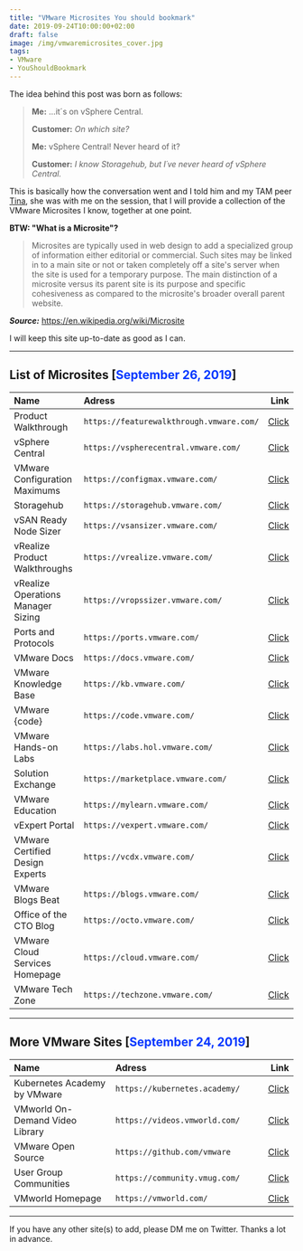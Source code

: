 ```yaml
---
title: "VMware Microsites You should bookmark"
date: 2019-09-24T10:00:00+02:00
draft: false
image: /img/vmwaremicrosites_cover.jpg
tags:
- VMware
- YouShouldBookmark
---
```


The idea behind this post was born as follows:

> **Me:** ...it´s on vSphere Central.
>
> **Customer:** *On which site?*
>
> **Me:** vSphere Central! Never heard of it?
>
> **Customer:** *I know Storagehub, but I´ve never heard of vSphere Central.*

This is basically how the conversation went and I told him and my TAM peer <a href="https://twitter.com/TinaKrogull" target="_blank">Tina</a>, she was with me on the session, that I will provide a collection of the VMware Microsites I know, together at one point.

**BTW: "What is a Microsite"?**

>Microsites are typically used in web design to add a specialized group of information either editorial or commercial. Such sites may be linked in to a main site or not or taken completely off a site's server when the site is used for a temporary purpose. The main distinction of a microsite versus its parent site is its purpose and specific cohesiveness as compared to the microsite's broader overall parent website.

***Source:*** https://en.wikipedia.org/wiki/Microsite

I will keep this site up-to-date as good as I can.

---
## List of Microsites [<span style="color:#0037ff">September 26, 2019</span>]

|   **Name**                        |   **Adress**                                   |  **Link**                                                                    |
|:----------	                    |:-------   	                                 |-------:                                                                      |
|  Product Walkthrough              |   `https://featurewalkthrough.vmware.com/`     |   <a href="https://featurewalkthrough.vmware.com/" target="_blank">Click</a> |
|  vSphere Central                  |   `https://vspherecentral.vmware.com/	   `     |   <a href="https://vspherecentral.vmware.com/" target="_blank">Click</a>     |
| VMware Configuration Maximums     |   `https://configmax.vmware.com/`              |  <a href="https://configmax.vmware.com/" target="_blank">Click</a>           |
|  Storagehub 	                    |   `https://storagehub.vmware.com/	       `     |   <a href="https://storagehub.vmware.com/" target="_blank">Click</a>         |
| vSAN Ready Node Sizer             |   `https://vsansizer.vmware.com/`              |  <a href="https://vsansizer.vmware.com/" target="_blank">Click</a>           |
|  vRealize Product Walkthroughs	|   `https://vrealize.vmware.com/	       `     |   <a href="https://vrealize.vmware.com/" target="_blank">Click</a>           |
|vRealize Operations Manager Sizing |   `https://vropssizer.vmware.com/`             |  <a href="https://vropssizer.vmware.com/" target="_blank">Click</a>          |
|  Ports and Protocols	            |   `https://ports.vmware.com/	           `     |   <a href="https://ports.vmware.com/" target="_blank">Click</a>              |
|  VMware Docs 	                    |   `https://docs.vmware.com/ 	           `     |   <a href="https://docs.vmware.com/" target="_blank">Click</a>               |
| VMware Knowledge Base             |   `https://kb.vmware.com/`                     |  <a href="https://kb.vmware.com/" target="_blank">Click</a>                  |
| VMware {code}                     |   `https://code.vmware.com/`                   |  <a href="https://code.vmware.com/" target="_blank">Click</a>                |
|  VMware Hands-on Labs	            |   `https://labs.hol.vmware.com/ 	       `     |   <a href="https://labs.hol.vmware.com/" target="_blank">Click</a>           |
|  Solution Exchange	            |   `https://marketplace.vmware.com/ 	   `     |   <a href="https://marketplace.vmware.com/" target="_blank">Click</a>        |
|  VMware Education                 |   `https://mylearn.vmware.com/	       `     |   <a href="https://mylearn.vmware.com/" target="_blank">Click</a>            |
|  vExpert Portal 	                |   `https://vexpert.vmware.com/	       `     |   <a href="https://vexpert.vmware.com/" target="_blank">Click</a>            |
|  VMware Certified Design Experts 	|   `https://vcdx.vmware.com/ 	           `     |   <a href="https://vcdx.vmware.com/" target="_blank">Click</a>               |
|  VMware Blogs Beat 	            |   `https://blogs.vmware.com/	           `     |   <a href="https://blogs.vmware.com/" target="_blank">Click</a>              |
|  Office of the CTO Blog           |   `https://octo.vmware.com/`                   |   <a href="https://octo.vmware.com/" target="_blank">Click</a>               |
|  VMware Cloud Services Homepage 	|   `https://cloud.vmware.com/  	       `     |   <a href="https://cloud.vmware.com/" target="_blank">Click</a>              |
| VMware Tech Zone                  |   `https://techzone.vmware.com/`               |   <a href="https://techzone.vmware.com/" target="_blank">Click</a>           |

---
## More VMware Sites [<span style="color:#0037ff">September 24, 2019</span>]

|   **Name**                        |   **Adress**                                   |  **Link**                                                                    |
|:----------	                    |:-------   	                                 |-------:                                                                      |
|  Kubernetes Academy by VMware     |   `https://kubernetes.academy/`                |   <a href="https://kubernetes.academy/" target="_blank">Click</a>            |
|  VMworld On-Demand Video Library	|   `https://videos.vmworld.com/ 	       `     |   <a href="https://videos.vmworld.com/" target="_blank">Click</a>            |
| VMware Open Source                |   `https://github.com/vmware`                  |  <a href="https://github.com/vmware" target="_blank">Click</a>               |
|  User Group Communities           |   `https://community.vmug.com/`                |   <a href="https://community.vmug.com/" target="_blank">Click</a>            |
|  VMworld Homepage                 |   `https://vmworld.com/`                       |   <a href="https://vmworld.com/" target="_blank">Click</a>                   |

---
If you have any other site(s) to add, please DM me on Twitter. Thanks a lot in advance.